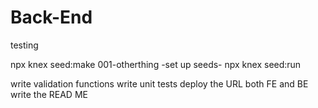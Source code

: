 # Back-End
 testing



npx knex seed:make 001-otherthing
-set up seeds-
npx knex seed:run


write validation functions
write unit tests
deploy the URL both FE and BE
write the READ ME

